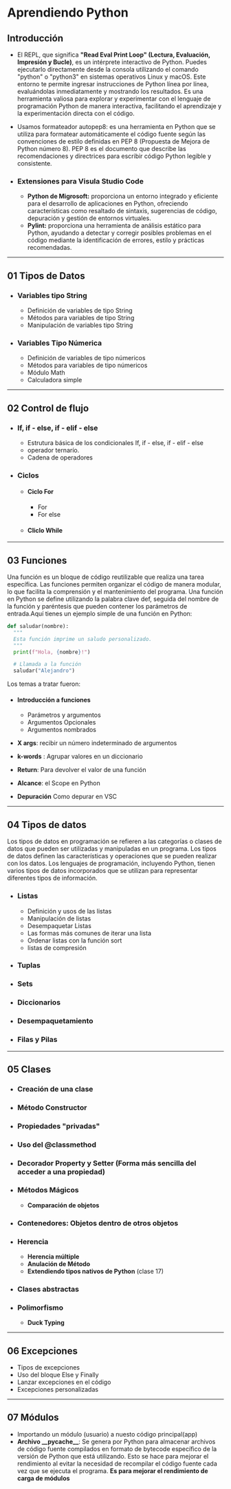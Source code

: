 # Aprendiendo Python 

## Introducción 

- El REPL, que significa **"Read Eval Print Loop" (Lectura, Evaluación, Impresión y Bucle)**, es un intérprete interactivo de Python. Puedes ejecutarlo directamente desde la consola utilizando el comando "python" o "python3" en sistemas operativos Linux y macOS. Este entorno te permite ingresar instrucciones de Python línea por línea, evaluándolas inmediatamente y mostrando los resultados. Es una herramienta valiosa para explorar y experimentar con el lenguaje de programación Python de manera interactiva, facilitando el aprendizaje y la experimentación directa con el código.

- Usamos formateador autopep8: es una herramienta en Python que se utiliza para formatear automáticamente el código fuente según las convenciones de estilo definidas en PEP 8 (Propuesta de Mejora de Python número 8). PEP 8 es el documento que describe las recomendaciones y directrices para escribir código Python legible y consistente.

- ### Extensiones para Visula Studio Code
  + **Python de Migrosoft:** proporciona un entorno integrado y eficiente para el desarrollo de aplicaciones en Python, ofreciendo características como resaltado de sintaxis, sugerencias de código, depuración y gestión de entornos virtuales.
  + **Pylint:** proporciona una herramienta de análisis estático para Python, ayudando a detectar y corregir posibles problemas en el código mediante la identificación de errores, estilo y prácticas recomendadas.
  
-------------
## 01 Tipos de Datos 
- ### Variables tipo String
    * Definición de variables de tipo String
    * Métodos para variables de tipo String
    * Manipulación de variables tipo String
- ### Variables Tipo Númerica
    * Definición de variables de tipo númericos
    * Métodos para variables de tipo númericos
    * Módulo Math 
    * Calculadora simple 
-------------
## 02 Control de flujo 
- ### If, if - else, if - elif - else
    + Estrutura básica de los condicionales If, if - else, if - elif - else
    + operador ternarío.
    + Cadena de operadores 
- ### Ciclos
    + #### Ciclo For
      + For 
      + For else
    + #### Cliclo While
-------------
## 03 Funciones 
  Una función es un bloque de código reutilizable que realiza una tarea específica. Las funciones permiten organizar el código de manera modular, lo que facilita la comprensión y el mantenimiento del programa. Una función en Python se define utilizando la palabra clave def, seguida del nombre de la función y paréntesis que pueden contener los parámetros de entrada.Aquí tienes un ejemplo simple de una función en Python:

  ```py
  def saludar(nombre):
    """
    Esta función imprime un saludo personalizado.
    """
    print(f"Hola, {nombre}!")

    # Llamada a la función
    saludar("Alejandro")
  ```

  Los temas a tratar fueron:

  +  #### Introducción a funciones 
      - Parámetros y argumentos
      - Argumentos Opcionales 
      - Argumentos nombrados
      
  + **X args**: recibir un número indeterminado de argumentos
  +  **k-words** : Agrupar valores en un diccionario
  + **Return**: Para devolver el valor de una función
  + **Alcance**: el Scope en Python
  + **Depuración** Como depurar en VSC
---

## 04 Tipos de datos 
Los tipos de datos en programación se refieren a las categorías o clases de datos que pueden ser utilizadas y manipuladas en un programa. Los tipos de datos definen las características y operaciones que se pueden realizar con los datos. Los lenguajes de programación, incluyendo Python, tienen varios tipos de datos incorporados que se utilizan para representar diferentes tipos de información.

  - ### Listas
    + Definición y usos de las listas 
    + Manipulación de listas
    + Desempaquetar Listas 
    + Las formas más comunes de iterar una lista
    + Ordenar listas con la función sort
    + listas de compresión

  - ### Tuplas
  - ### Sets
  - ### Diccionarios
  - ### Desempaquetamiento 
  - ### Filas y Pilas
---  
## 05 Clases 
  - ### Creación de una clase 
  - ### Método Constructor 
  - ### Propiedades "privadas" 
  - ### Uso del @classmethod
  - ### Decorador Property y Setter (Forma más sencilla del acceder a una propiedad)
  - ### Métodos Mágicos
    + **Comparación de objetos**
  - ### Contenedores: Objetos dentro de otros objetos
  - ### Herencia
    + **Herencia múltiple**
    + **Anulación de Método**
    + **Extendiendo tipos nativos de Python** (clase 17)
  - ### Clases abstractas 
  - ### Polimorfismo 
    + **Duck Typing**
---  
## 06 Excepciones
  + Tipos de excepciones
  + Uso del bloque Else y Finally 
  + Lanzar excepciones en el código 
  + Excepciones personalizadas 
---  
## 07 Módulos
  + Importando un módulo (usuario) a nuesto código principal(app)
  + **Archivo \_\_pycache\_\_**: Se genera por Python para almacenar archivos de código fuente compilados en formato de bytecode específico de la versión de Python que está utilizando. Esto se hace para mejorar el rendimiento al evitar la necesidad de recompilar el código fuente cada vez que se ejecuta el programa. **Es para mejorar el rendimiento de carga de módulos**

    

